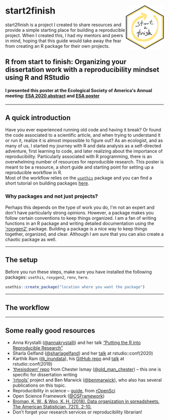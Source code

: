 
# start2finish <img src="images/start2finish.png" align="right" height="139" />

start2finish is a project I created to share resources and provide a simple starting place for building a reproducible project.
When I created this, I had my mentors and peers in mind, hoping that this guide would take away the fear from creating an R package for their own projects.  

## R from start to finish: Organizing your dissertation work with a reproducibility mindset using R and RStudio
#### I presented this poster at the Ecological Society of America's Annual meeting: [ESA 2020 abstract](https://eco.confex.com/eco/2020/meetingapp.cgi/Paper/86703) and [ESA poster](https://javirudolph.github.io/start2finish/images/rudolph_repro_poster_esa2020.pdf)

---
## A quick introduction  
Have you ever experienced running old code and having it break? Or found the code associated to a scientific article, and when trying to understand it or run it, realize it is almost impossible to figure out? 
As an ecologist, and as many of us, I started my journey with R and data analysis as a self-directed adventure, first learning to code, and later realizing about the importance of reproducibility. Particularly associated with R programming, there is an overwhelming number of resources for reproducible research. This poster is meant to be a resource, a short guide and starting point for setting up a reproducible workflow in R.  
Most of the workflow relies on the [`usethis`](https://usethis.r-lib.org/) package and you can find a short tutorial on building packages [here](https://javirudolph.github.io/RLadies-Gainesville-FL/20190429-Rudolph-packages/apr29presentation.html#1).

### Why packages and not just projects?  
Perhaps this depends on the type of work you do, I'm not an expert and don't have particularly strong opinions. However, a package makes you follow certain conventions to keep things organized. I am a fan of writing functions in an R package and writing detailed documentation using the ['roxygen2'](https://roxygen2.r-lib.org/) package. Building a package is a nice way to keep things together, organized, and clear. Although I am sure that you can also create a chaotic package as well. 

---
## The setup  
Before you run these steps, make sure you have installed the following packages: `usethis`, `roxygen2`, `renv`, `here`. 

```r
usethis::create_package("location where you want the package")
```

---
## The workflow

---
## Some really good resources
* Anna Krystalli ([@annakrystalli](https://twitter.com/annakrystalli)) and her talk [“Putting the R into Reproducible Research”](https://annakrystalli.me/talks/r-in-repro-research.html#1)
* Sharla Gelfand ([@sharlagelfand](https://twitter.com/sharlagelfand)) and her [talk](https://sharla.party/talk/2020-01-01-rstudio-conf/) at rstudio::conf(2020)
* Karthik Ram ([@_inundata](https://twitter.com/_inundata)), his [GitHub repo](https://github.com/karthik/rstudio2019) and [talk](https://rstudio.com/resources/rstudioconf-2019/a-guide-to-modern-reproducible-data-science-with-r-karthik-ram/) at rstudio::conf(2019)
* [‘thesisdown’ repo](https://github.com/ismayc/thesisdown) from Chester Ismay ([@old_man_chester](https://twitter.com/old_man_chester)) – this one is specific for dissertation writing
* [‘rrtools’](https://github.com/benmarwick/rrtools) project and Ben Marwick ([@benmarwick](https://twitter.com/benmarwick)), who also has several publications on this topic.
* Reproducibility in science – [guide](https://ropensci.github.io/reproducibility-guide/), from [rOpenSci](https://ropensci.org/)
* Open Science Framework ([@OSFramework](https://twitter.com/OSFramework))
* [Broman, K. W., & Woo, K. H. (2018). Data organization in spreadsheets. The American Statistician, 72(1), 2-10.](https://www.tandfonline.com/doi/full/10.1080/00031305.2017.1375989)
* Don’t forget your research services or reproducibility librarian!


